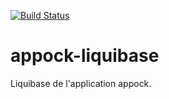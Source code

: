 [![Build Status](https://travis-ci.com/DSI-Ville-Noumea/appock-liquibase.svg?token=hzyFk5G2awQWEQ8u2umM&branch=master)](https://travis-ci.com/DSI-Ville-Noumea/appock-liquibase)

# appock-liquibase

Liquibase de l'application appock.
